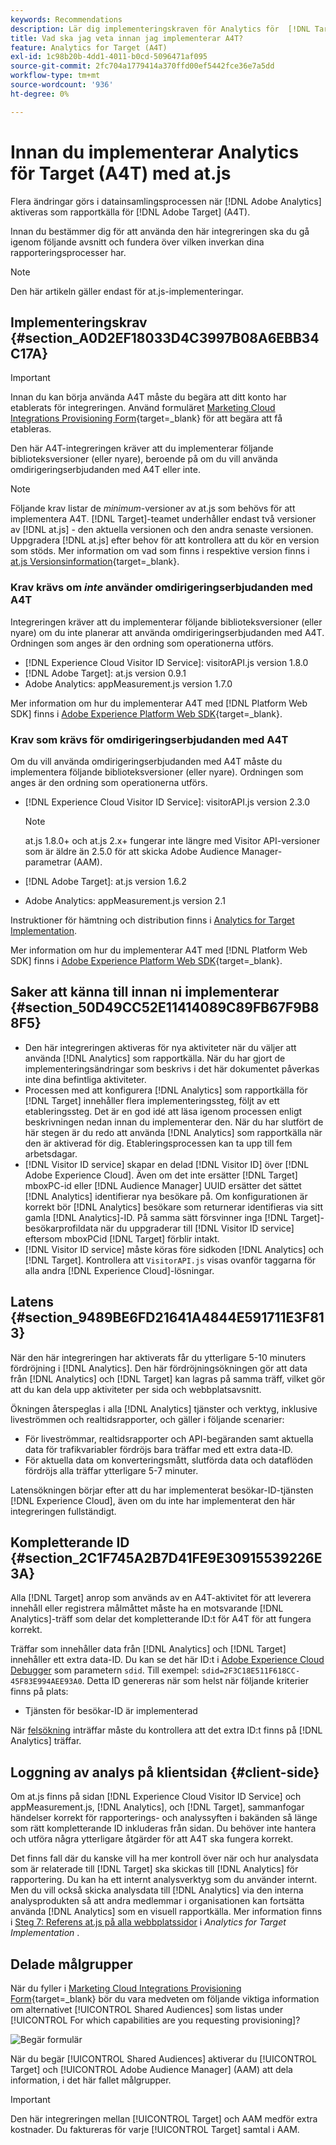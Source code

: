 ```yaml
---
keywords: Recommendations
description: Lär dig implementeringskraven för Analytics för  [!DNL Target] (A4T) och vad du bör tänka på innan du implementerar den här integreringen.
title: Vad ska jag veta innan jag implementerar A4T?
feature: Analytics for Target (A4T)
exl-id: 1c98b20b-4dd1-4011-b0cd-5096471af095
source-git-commit: 2fc704a1779414a370ffd00ef5442fce36e7a5dd
workflow-type: tm+mt
source-wordcount: '936'
ht-degree: 0%

---
```


# Innan du implementerar Analytics för Target (A4T) med at.js

Flera ändringar görs i datainsamlingsprocessen när [!DNL Adobe Analytics] aktiveras som rapportkälla för [!DNL Adobe Target] (A4T).

Innan du bestämmer dig för att använda den här integreringen ska du gå igenom följande avsnitt och fundera över vilken inverkan dina rapporteringsprocesser har.

>[!NOTE]
>
>Den här artikeln gäller endast för at.js-implementeringar.

## Implementeringskrav {#section_A0D2EF18033D4C3997B08A6EBB34C17A}

>[!IMPORTANT]
>
>Innan du kan börja använda A4T måste du begära att ditt konto har etablerats för integreringen. Använd formuläret [Marketing Cloud Integrations Provisioning Form](https://survey.adobe.com/jfe/form/SV_ekBHTLSoP5Zki2y){target=_blank} för att begära att få etableras.

Den här A4T-integreringen kräver att du implementerar följande biblioteksversioner (eller nyare), beroende på om du vill använda omdirigeringserbjudanden med A4T eller inte.

>[!NOTE]
>
>Följande krav listar de *minimum*-versioner av at.js som behövs för att implementera A4T. [!DNL Target]-teamet underhåller endast två versioner av [!DNL at.js] - den aktuella versionen och den andra senaste versionen. Uppgradera [!DNL at.js] efter behov för att kontrollera att du kör en version som stöds. Mer information om vad som finns i respektive version finns i [at.js Versionsinformation](https://experienceleague.adobe.com/docs/target-dev/developer/client-side/at-js-implementation/target-atjs-versions.html){target=_blank}.

### Krav krävs om *inte* använder omdirigeringserbjudanden med A4T

Integreringen kräver att du implementerar följande biblioteksversioner (eller nyare) om du inte planerar att använda omdirigeringserbjudanden med A4T. Ordningen som anges är den ordning som operationerna utförs.

* [!DNL Experience Cloud Visitor ID Service]: visitorAPI.js version 1.8.0
* [!DNL Adobe Target]: at.js version 0.9.1
* Adobe Analytics: appMeasurement.js version 1.7.0

Mer information om hur du implementerar A4T med [!DNL Platform Web SDK] finns i [Adobe Experience Platform Web SDK](https://experienceleague.adobe.com/docs/target-dev/developer/client-side/aep-web-sdk.html){target=_blank}.

### Krav som krävs för omdirigeringserbjudanden med A4T

Om du vill använda omdirigeringserbjudanden med A4T måste du implementera följande biblioteksversioner (eller nyare). Ordningen som anges är den ordning som operationerna utförs.

* [!DNL Experience Cloud Visitor ID Service]: visitorAPI.js version 2.3.0

  >[!NOTE]
  >
  >at.js 1.8.0+ och at.js 2.x+ fungerar inte längre med Visitor API-versioner som är äldre än 2.5.0 för att skicka Adobe Audience Manager-parametrar (AAM).

* [!DNL Adobe Target]: at.js version 1.6.2

* Adobe Analytics: appMeasurement.js version 2.1

Instruktioner för hämtning och distribution finns i [Analytics for Target Implementation](/help/main/c-integrating-target-with-mac/a4t/a4timplementation.md).

Mer information om hur du implementerar A4T med [!DNL Platform Web SDK] finns i [Adobe Experience Platform Web SDK](https://experienceleague.adobe.com/docs/target-dev/developer/client-side/aep-web-sdk.html){target=_blank}.

## Saker att känna till innan ni implementerar {#section_50D49CC52E11414089C89FB67F9B88F5}

* Den här integreringen aktiveras för nya aktiviteter när du väljer att använda [!DNL Analytics] som rapportkälla. När du har gjort de implementeringsändringar som beskrivs i det här dokumentet påverkas inte dina befintliga aktiviteter.
* Processen med att konfigurera [!DNL Analytics] som rapportkälla för [!DNL Target] innehåller flera implementeringssteg, följt av ett etableringssteg. Det är en god idé att läsa igenom processen enligt beskrivningen nedan innan du implementerar den. När du har slutfört de här stegen är du redo att använda [!DNL Analytics] som rapportkälla när den är aktiverad för dig. Etableringsprocessen kan ta upp till fem arbetsdagar.
* [!DNL Visitor ID service] skapar en delad [!DNL Visitor ID] över [!DNL Adobe Experience Cloud]. Även om det inte ersätter [!DNL Target] mboxPC-id eller [!DNL Audience Manager] UUID ersätter det sättet [!DNL Analytics] identifierar nya besökare på. Om konfigurationen är korrekt bör [!DNL Analytics] besökare som returnerar identifieras via sitt gamla [!DNL Analytics]-ID. På samma sätt försvinner inga [!DNL Target]-besökarprofildata när du uppgraderar till [!DNL Visitor ID service] eftersom mboxPCid [!DNL Target] förblir intakt.
* [!DNL Visitor ID service] måste köras före sidkoden [!DNL Analytics] och [!DNL Target]. Kontrollera att `VisitorAPI.js` visas ovanför taggarna för alla andra [!DNL Experience Cloud]-lösningar.

## Latens {#section_9489BE6FD21641A4844E591711E3F813}

När den här integreringen har aktiverats får du ytterligare 5-10 minuters fördröjning i [!DNL Analytics]. Den här fördröjningsökningen gör att data från [!DNL Analytics] och [!DNL Target] kan lagras på samma träff, vilket gör att du kan dela upp aktiviteter per sida och webbplatsavsnitt.

Ökningen återspeglas i alla [!DNL Analytics] tjänster och verktyg, inklusive liveströmmen och realtidsrapporter, och gäller i följande scenarier:

* För liveströmmar, realtidsrapporter och API-begäranden samt aktuella data för trafikvariabler fördröjs bara träffar med ett extra data-ID.
* För aktuella data om konverteringsmått, slutförda data och dataflöden fördröjs alla träffar ytterligare 5-7 minuter.

Latensökningen börjar efter att du har implementerat besökar-ID-tjänsten [!DNL Experience Cloud], även om du inte har implementerat den här integreringen fullständigt.

## Kompletterande ID {#section_2C1F745A2B7D41FE9E30915539226E3A}

Alla [!DNL Target] anrop som används av en A4T-aktivitet för att leverera innehåll eller registrera målmåttet måste ha en motsvarande [!DNL Analytics]-träff som delar det kompletterande ID:t för A4T för att fungera korrekt.

Träffar som innehåller data från [!DNL Analytics] och [!DNL Target] innehåller ett extra data-ID. Du kan se det här ID:t i [Adobe Experience Cloud Debugger](https://experienceleague.adobe.com/docs/debugger/using/experience-cloud-debugger.html) som parametern `sdid`. Till exempel: `sdid=2F3C18E511F618CC-45F83E994AEE93A0`. Detta ID genereras när som helst när följande kriterier finns på plats:

* Tjänsten för besökar-ID är implementerad

När [felsökning](/help/main/c-integrating-target-with-mac/a4t/c-a4t-troubleshooting/a4t-troubleshooting.md) inträffar måste du kontrollera att det extra ID:t finns på [!DNL Analytics] träffar.

## Loggning av analys på klientsidan {#client-side}

Om at.js finns på sidan [!DNL Experience Cloud Visitor ID Service] och appMeasurement.js, [!DNL Analytics], och [!DNL Target], sammanfogar händelser korrekt för rapporterings- och analyssyften i bakänden så länge som rätt kompletterande ID inkluderas från sidan. Du behöver inte hantera och utföra några ytterligare åtgärder för att A4T ska fungera korrekt.

Det finns fall där du kanske vill ha mer kontroll över när och hur analysdata som är relaterade till [!DNL Target] ska skickas till [!DNL Analytics] för rapportering. Du kan ha ett internt analysverktyg som du använder internt. Men du vill också skicka analysdata till [!DNL Analytics] via den interna analysprodukten så att andra medlemmar i organisationen kan fortsätta använda [!DNL Analytics] som en visuell rapportkälla. Mer information finns i [Steg 7: Referens at.js på alla webbplatssidor](/help/main/c-integrating-target-with-mac/a4t/a4timplementation.md#step7) i *Analytics for Target Implementation* .

## Delade målgrupper

När du fyller i [Marketing Cloud Integrations Provisioning Form](https://survey.adobe.com/jfe/form/SV_ekBHTLSoP5Zki2y){target=_blank} bör du vara medveten om följande viktiga information om alternativet [!UICONTROL Shared Audiences] som listas under [!UICONTROL For which capabilities are you requesting provisioning]?

![Begär formulär](/help/main/c-integrating-target-with-mac/a4t/assets/request-form.png)

När du begär [!UICONTROL Shared Audiences] aktiverar du [!UICONTROL Target] och [!UICONTROL Adobe Audience Manager] (AAM) att dela information, i det här fallet målgrupper.

>[!IMPORTANT]
>
>Den här integreringen mellan [!UICONTROL Target] och AAM medför extra kostnader. Du faktureras för varje [!UICONTROL Target] samtal i AAM.
